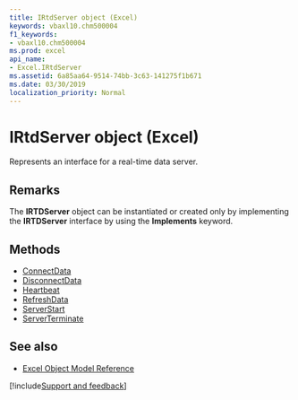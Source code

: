 ```yaml
---
title: IRtdServer object (Excel)
keywords: vbaxl10.chm500004
f1_keywords:
- vbaxl10.chm500004
ms.prod: excel
api_name:
- Excel.IRtdServer
ms.assetid: 6a85aa64-9514-74bb-3c63-141275f1b671
ms.date: 03/30/2019
localization_priority: Normal
---
```



# IRtdServer object (Excel)

Represents an interface for a real-time data server.


## Remarks

The **IRTDServer** object can be instantiated or created only by implementing the **IRTDServer** interface by using the **Implements** keyword.

## Methods

- [ConnectData](Excel.IRtdServer.ConnectData.md)
- [DisconnectData](Excel.IRtdServer.DisconnectData.md)
- [Heartbeat](Excel.IRtdServer.Heartbeat.md)
- [RefreshData](Excel.IRtdServer.RefreshData.md)
- [ServerStart](Excel.IRtdServer.ServerStart.md)
- [ServerTerminate](Excel.IRtdServer.ServerTerminate.md)

## See also

- [Excel Object Model Reference](overview/Excel/object-model.md)

[!include[Support and feedback](~/includes/feedback-boilerplate.md)]